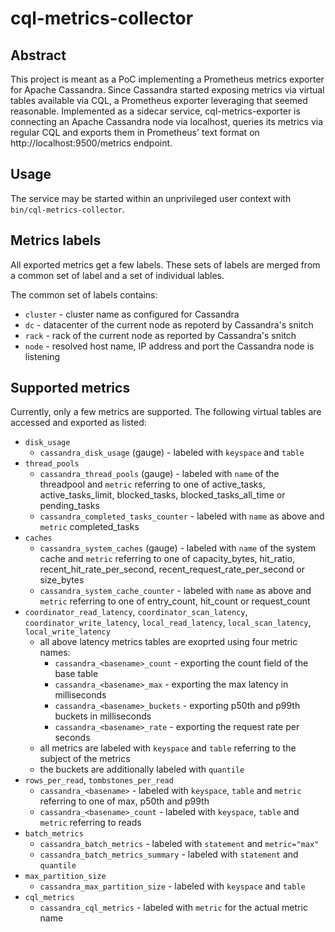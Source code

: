 # cql-metrics-collector

## Abstract

This project is meant as a PoC implementing a Prometheus metrics exporter for
Apache Cassandra. Since Cassandra started exposing metrics via virtual tables
available via CQL, a Prometheus exporter leveraging that seemed reasonable. 
Implemented as a sidecar service, cql-metrics-exporter is connecting an Apache
Cassandra node via localhost, queries its metrics via regular CQL and exports
them in Prometheus' text format on http://localhost:9500/metrics endpoint.

## Usage

The service may be started within an unprivileged user context with
`bin/cql-metrics-collector`.

## Metrics labels

All exported metrics get a few labels. These sets of labels are merged from
a common set of label and a set of individual lables.

The common set of labels contains:

* `cluster` - cluster name as configured for Cassandra
* `dc` - datacenter of the current node as repoterd by Cassandra's snitch
* `rack` - rack of the current node as reported by Cassandra's snitch
* `node` - resolved host name, IP address and port the Cassandra node is listening

## Supported metrics

Currently, only a few metrics are supported. The following virtual tables are
accessed and exported as listed:

* `disk_usage`
  * `cassandra_disk_usage` (gauge) - labeled with `keyspace` and `table`
* `thread_pools`
  * `cassandra_thread_pools` (gauge) - labeled with `name` of the threadpool and `metric` referring to one of active_tasks, active_tasks_limit, blocked_tasks, blocked_tasks_all_time or pending_tasks
  * `cassandra_completed_tasks_counter` - labeled with `name` as above and `metric` completed_tasks
* `caches`
  * `cassandra_system_caches` (gauge) - labeled with `name` of the system cache and `metric` referring to one of capacity_bytes, hit_ratio, recent_hit_rate_per_second, recent_request_rate_per_second or size_bytes
  * `cassandra_system_cache_counter` -  labeled with `name` as above and `metric` referring to one of entry_count, hit_count or request_count
* `coordinator_read_latency`, `coordinator_scan_latency`, `coordinator_write_latency`, `local_read_latency`, `local_scan_latency`, `local_write_latency`
  * all above latency metrics tables are exoprted using four metric names:
    * `cassandra_<basename>_count` - exporting the count field of the base table
    * `cassandra_<basename>_max` - exporting the max latency in milliseconds
    * `cassandra_<basename>_buckets` - exporting p50th and p99th buckets in milliseconds
    * `cassandra_<basename>_rate` - exporting the request rate per seconds
  * all metrics are labeled with `keyspace` and `table` referring to the subject of the metrics
  * the buckets are additionally labeled with `quantile`
* `rows_per_read`, `tombstones_per_read`
  * `cassandra_<basename>` - labeled with `keyspace`, `table` and `metric` referring to one of max, p50th and p99th
  * `cassandra_<basename>_count` - labeled with `keyspace`, `table` and `metric` referring to reads
* `batch_metrics`
  * `cassandra_batch_metrics` - labeled with `statement` and `metric="max"`
  * `cassandra_batch_metrics_summary` - labeled with `statement` and `quantile`
* `max_partition_size`
  * `cassandra_max_partition_size` - labeled with `keyspace` and `table`
* `cql_metrics`
  * `cassandra_cql_metrics` - labeled with `metric` for the actual metric name
